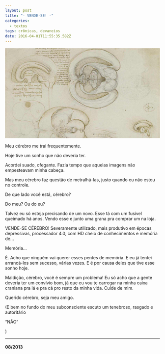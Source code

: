 ```yaml
---
layout: post
title: "- VENDE-SE! -"
categories:
  - textos
tags: crônicas, devaneios
date: 2016-04-01T11:55:35.582Z
---
```

![](/images/uploads/1_-kkgqi7i_vj6-dhdwwypzw.jpeg)

Meu cérebro me trai frequentemente.

Hoje tive um sonho que não deveria ter.

Acordei suado, ofegante. Fazia tempo que aquelas imagens não empesteavam minha cabeça.

Mas meu cérebro faz questão de metralhá-las, justo quando eu não estou no controle.

De que lado você está, cérebro?

Do meu? Ou do eu?

Talvez eu só esteja precisando de um novo. Esse tá com um fusível queimado há anos. Vendo esse e junto uma grana pra comprar um na loja.

VENDE-SE CÉREBRO! Severamente utilizado, mais produtivo em épocas depressivas, processador 4.0, com HD cheio de conhecimentos e memória de…

Memória…

É. Acho que ninguém vai querer esses pentes de memória. E eu já tentei arrancá-los sem sucesso, várias vezes. E é por causa deles que tive esse sonho hoje.

Maldição, cérebro, você é sempre um problema! Eu só acho que a gente deveria ter um convívio bom, já que eu vou te carregar na minha caixa craniana pra lá e pra cá pro resto da minha vida. Cuide de mim.

Querido cérebro, seja meu amigo.

(E bem no fundo do meu subconsciente escuto um tenebroso, rasgado e autoritário

“NÃO”

)

---
#### 08/2013